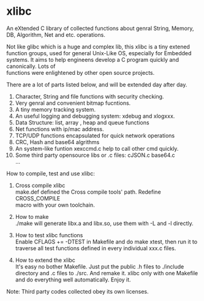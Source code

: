 # xlibc

An eXtended C library of collected functions about genral String, Memory, DB,
Algorithm, Net and etc. operations.

Not like glibc which is a huge and complex lib, this xlibc is a tiny extened<br> 
function groups, used for general Unix-Like OS, especially for Embedded systems. 
It aims to help engineens develop a C program quickly and canonically. Lots of<br> 
functions were enlightened by other open source projects.

There are a lot of parts listed below, and will be extended day after day.

1. Character, String  and file functions with security checking.
2. Very genral and convenient bitmap fucntions.
3. A tiny memory tracking system. 
4. An useful logging and debugging system: xdebug and xlogxxx.
5. Data Structure: list, array , heap and queue functions<br> 
6. Net functions with ip/mac address. 
7. TCP/UDP functions encapsulated for quick network operations<br> 
8. CRC, Hash and base64 algrithms<br> 
9. An system-like funtion xexccmd.c help to call other cmd quickly.
10. Some third party opensource libs or .c files: cJSON.c base64.c<br> 
...

How to compile, test and use xlibc:

1. Cross compile xlibc<br> 
make.def defined the Cross compile tools' path. Redefine CROSS_COMPILE<br> 
macro with your own toolchain.

2. How to make<br> 
./make will generate libx.a and libx.so, use them with -L and -l directly.

3. How to test xlibc functions<br> 
Enable CFLAGS  += -DTEST in Makefile and do make xtest, then run it to<br> 
traverse all test functions defined in every individual xxx.c files.

4. How to extend the xlibc<br> 
It's easy no bother Makefile. Just put the public .h files to ./include 
directory and .c files to ./src. And remake it. xlibc only with one 
Makefile and do everything well automatically. Enjoy it.

Note: Third party codes collected obey its own licenses.
